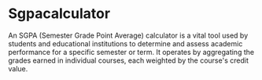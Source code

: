 # Sgpacalculator
An SGPA (Semester Grade Point Average) calculator is a vital tool used by students and educational institutions to determine and assess academic performance for a specific semester or term. It operates by aggregating the grades earned in individual courses, each weighted by the course's credit value.
